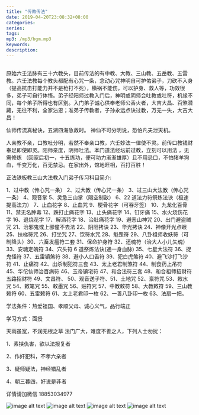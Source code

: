 ```yaml
---
title: "传教传法"
date: 2019-04-20T23:08:32+08:00
categories:
series:
tags:
mp3: /mp3/bgm.mp3
keywords:
description:
---
```


##


原始六壬法脉有三十六教头，目前传法的有中教、大教、三山教、五岳教、五雷教。六壬法教每个教头都配有心咒一条，念动心咒神明自可护佑弟子，刀砍不入身（提高抗击打能力并不是枪打不死），横祸不能伤，可以护身、救人等，功效很多，弟子可自行体悟。弟子经阳师过教入门后，神明或阴师会吐教或吐符，机缘不同，每个弟子所得也有区别。入门弟子诚心供奉老师公香火者，大吉大昌、百煞潜藏，无往不利，全家沾恩；准弟子传教者，子孙永远点诀过教，万无一失，大吉大昌！

仙师传流真秘诀，五湖四海急救时。
神仙不可分明说，恐怕凡夫泄天机。

人亲教不亲，口教吐分明，若然不奉亲口教，六壬妙法一律使不灵。前传口教钱财奉足即使即灵。阳师亲度，阴师吐法。本门道法经坛前过教，立刻可以用法 ，无需修炼 （回家后初一，十五练功，便可功力渐渐雄厚）且不用忌口，不怕猪羊狗血，千变万化，百无禁忌。在家出外，馆地旺相，百打百胜！

正法铁板教三山大法教入门弟子传习科目简介:

1、过中教（传心咒一条）
2、过大教（传心咒一条）
3、过三山大法教（传心咒一条）
4、观音掌
5、灵急三山掌（隔空制敌）
6、22 道法力符祭炼法诀（极速提高法力）
7、止血花字
8、止血咒
9、梗骨花字（可吞牙签）
10、九龙化百骨 
11、禁无名肿毒 
12、跌打止痛花字 
13、止头痛花字 
14、钉牙痛 
15、水火烧伤花字 
16、退烧花字 
17、解酒花字 
18、治肚痛花字 
19、避恶山神咒 
20、出门避盗贼咒 21、治邪鬼或上邪僮不去法 22、阴阳拷诀 23、华光拷诀 24、神像开光点眼 25、扶梯符咒 26、打坐咒 27、饮符水咒 28、魁罡符 29、八卦祖师收妖符（可制降头）30、六畜发瘟符二套 31、保命护身符 32、还魂符（治大人小儿失魂）33、安魂定魄符 34、穴头符 6 道祭炼法诀(通一身血脉) 35、七星大法符 36、捉鬼怪符 37、五雷镇煞符 38、避小人口舌符 39、犯白虎煞符 40、避飞沙打飞沙符 41、止痛符 42、出杀制犯符三套 43、太上老君制煞符 44、制食药上吊符 45、华佗仙师治百病符 46、玉帝镇宅符 47、和合法符三套 48、和合祖师招财符 五路招财符 49、文昌符、 50、观音送子符、51、土地咒 52、禀符咒 53、敕水咒 54、敕笔咒 55、敕墨咒 56、贴符咒 57、中教敕符 58、大教敕符 59、三山教敕符 60、五雷敕符 61、太上老君印一枚 62、一善八卦印一枚 63、法扇一把。

学法条件：热爱祖国、孝顺父母、诚心义气，品行端正

学习方式：面授

天雨虽宽，不润无根之草 法门广大，难度不善之人，下列人士勿扰：

1、素挟仇害，欲以法报复者 

2、作奸犯科，不孝六亲者

3、疑师疑法，神经错乱者

4、朝三暮四，好说是非者 

详情请加微信 18853034977




![image alt text](/img/c1.jpg)
![image alt text](/img/c2.jpg)
![image alt text](/img/c3.jpeg)
![image alt text](/img/c4.jpeg)


